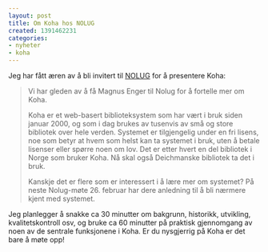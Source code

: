 ```yaml
---
layout: post
title: Om Koha hos NOLUG
created: 1391462231
categories:
- nyheter
- koha
---
```

<p>Jeg har fått æren av å bli invitert til <a href="http://nolug.no/">NOLUG</a> for å presentere Koha:</p>

<blockquote><p>Vi har gleden av å få Magnus Enger til Nolug for å fortelle mer om Koha.

Koha er et web-basert biblioteksystem som har vært i bruk siden januar 2000, og som i dag brukes av tusenvis av små og store bibliotek over hele verden. Systemet er tilgjengelig under en fri lisens, noe som betyr at hvem som helst kan ta systemet i bruk, uten å betale lisenser eller spørre noen om lov. Det er etter hvert en del bibliotek i Norge som bruker Koha. Nå skal også Deichmanske bibliotek ta det i bruk.</p><p>Kanskje det er flere som er interessert i å lære mer om systemet? På neste Nolug-møte 26. februar har dere anledning til å bli nærmere kjent med systemet.</p></blockquote>

<p>Jeg planlegger å snakke ca 30 minutter om bakgrunn, historikk, utvikling, kvalitetskontroll osv, og bruke ca 60 minutter på praktisk gjennomgang av noen av de sentrale funksjonene i Koha. Er du nysgjerrig på Koha er det bare å møte opp!</p>
